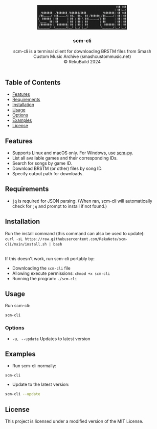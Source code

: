 
<div align="center">
  <a href="https://github.com/RekuNote/scm-cli/">
    <img src="logo.png" alt="Logo" height="80">
  </a>

  <h3 align="center">scm-cli</h3>

  <p align="center">
    scm-cli is a terminal client for downloading BRSTM files from Smash Custom Music Archive (smashcustommusic.net)
    <br />
    © RekuBuild 2024
    <br />
    <br />
  </p>
</div>

## Table of Contents

- [Features](#features)
- [Requirements](#requirements)
- [Installation](#installation)
- [Usage](#usage)
- [Options](#options)
- [Examples](#examples)
- [License](#license)

## Features

- Supports Linux and macOS only. For Windows, use <a href="https://github.com/RekuNote/scm-py">scm-py</a>.
- List all available games and their corresponding IDs.
- Search for songs by game ID.
- Download BRSTM (or other) files by song ID.
- Specify output path for downloads.

## Requirements

- `jq` is required for JSON parsing. (When ran, scm-cli will automatically check for `jq` and prompt to install if not found.)

## Installation

Run the install command (this command can also be used to update):<br>
`curl -sL https://raw.githubusercontent.com/RekuNote/scm-cli/main/install.sh | bash`

<br>
If this doesn't work, run scm-cli portably by:

- Downloading the `scm-cli` file
- Allowing execute permissions:
`chmod +x scm-cli`
- Running the program:
`./scm-cli`

## Usage

Run scm-cli:

```sh
scm-cli
```

### Options

- `-u, --update`               Updates to latest version

## Examples

- Run scm-cli normally:

```
scm-cli
```

- Update to the latest version:

```sh
scm-cli --update
```

## License

This project is licensed under a modified version of the MIT License.
